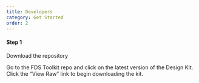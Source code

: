 ```yaml
---
title: Developers
category: Get Started
order: 2
---
```


#### Step 1

Download the repository

Go to the FDS Toolkit repo and click on the latest version of the Design Kit. Click the “View Raw” link to begin downloading the kit.